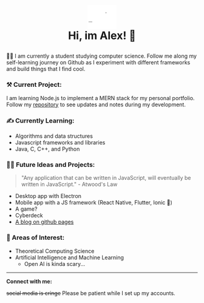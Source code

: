 # <p align="center"> <img src="/assets/Asset_animated.svg" width="15%" align="center"> <br/> Hi, im Alex! :wave:</p> 

:student: I am currently a student studying computer science. Follow me along my self-learning journey on Github as I experiment with different frameworks and build things that I find cool.

### :hammer_and_pick: Current Project:
I am learning Node.js to implement a MERN stack for my personal portfolio. Follow my [repository](https://github.com/Alx-Li/MERN-Portfolio-Dev) to see updates and notes during my development.
### :writing_hand: Currently Learning:
- Algorithms and data structures
- Javascript frameworks and libraries
- Java, C, C++, and Python
### :man_technologist: Future Ideas and Projects:
> "Any application that can be written in JavaScript, will eventually be written in JavaScript." - Atwood's Law
- Desktop app with Electron
- Mobile app with a JS framework (React Native, Flutter, Ionic :thinking:)
- A game? 
- Cyberdeck
- [A blog on github pages](https://alx-li.github.io/)
### :memo: Areas of Interest:
- Theoretical Computing Science
- Artificial Intelligence and Machine Learning
  - Open AI is kinda scary...
---
**Connect with me:**

~~social media is cringe~~ Please be patient while I set up my accounts.


<!--
**Alx-Li/Alx-Li** is a ✨ _special_ ✨ repository because its `README.md` (this file) appears on your GitHub profile.

Here are some ideas to get you started:

- 🔭 I’m currently working on ...
- 🌱 I’m currently learning ...
- 👯 I’m looking to collaborate on ...
- 🤔 I’m looking for help with ...
- 💬 Ask me about ...
- 📫 How to reach me: ...
- 😄 Pronouns: ...
- ⚡ Fun fact: ...

https://github.github.com/gfm/
-->
